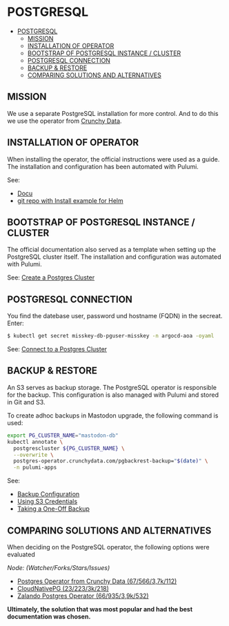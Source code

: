 POSTGRESQL
==========

- [POSTGRESQL](#postgresql)
  - [MISSION](#mission)
  - [INSTALLATION OF OPERATOR](#installation-of-operator)
  - [BOOTSTRAP OF POSTGRESQL INSTANCE / CLUSTER](#bootstrap-of-postgresql-instance--cluster)
  - [POSTGRESQL CONNECTION](#postgresql-connection)
  - [BACKUP \& RESTORE](#backup--restore)
  - [COMPARING SOLUTIONS AND ALTERNATIVES](#comparing-solutions-and-alternatives)


MISSION
-------

We use a separate PostgreSQL installation for more control. And to do this
we use the operator from [Crunchy Data](https://www.crunchydata.com/).

INSTALLATION OF OPERATOR
------------------------

When installing the operator, the official instructions were used as a
guide. The installation and configuration has been automated with Pulumi.

See:
 - [Docu](https://access.crunchydata.com/documentation/postgres-operator/latest/installation/helm)
 - [git repo with Install example for Helm](https://github.com/CrunchyData/postgres-operator-examples/tree/main/helm/install)


BOOTSTRAP OF POSTGRESQL INSTANCE / CLUSTER
------------------------------------------

The official documentation also served as a template when setting up the
PostgreSQL cluster itself. The installation and configuration was
automated with Pulumi.

See: [Create a Postgres Cluster](https://access.crunchydata.com/documentation/postgres-operator/latest/tutorials/basic-setup/create-cluster)


POSTGRESQL CONNECTION
---------------------

You find the datebase user, password und hostname (FQDN) in the
secreat. Enter:

```bash
$ kubectl get secret misskey-db-pguser-misskey -n argocd-aoa -oyaml
```


See: [Connect to a Postgres Cluster](https://access.crunchydata.com/documentation/postgres-operator/latest/tutorials/basic-setup/connect-cluster)


BACKUP & RESTORE
----------------

An S3 serves as backup storage. The PostgreSQL operator is responsible
for the backup. This configuration is also managed with Pulumi and
stored in Git and S3.

To create adhoc backups in Mastodon upgrade, the following command is
used:

```bash
export PG_CLUSTER_NAME="mastodon-db"
kubectl annotate \
  postgrescluster ${PG_CLUSTER_NAME} \
  --overwrite \
  postgres-operator.crunchydata.com/pgbackrest-backup="$(date)" \
  -n pulumi-apps
```

See:
- [Backup Configuration](https://access.crunchydata.com/documentation/postgres-operator/latest/tutorials/backups-disaster-recovery/backups)
- [Using S3 Credentials](https://access.crunchydata.com/documentation/postgres-operator/latest/tutorials/backups-disaster-recovery/backups#using-s3-credentials)
- [Taking a One-Off Backup](https://access.crunchydata.com/documentation/postgres-operator/latest/tutorials/backups-disaster-recovery/backup-management#taking-a-one-off-backup)


COMPARING SOLUTIONS AND ALTERNATIVES
------------------------------------

When deciding on the PostgreSQL operator, the following options were
evaluated

*Node: (Watcher/Forks/Stars/Issues)*

- [Postgres Operator from Crunchy Data (67/566/3,7k/112)](https://github.com/CrunchyData/postgres-operator)
- [CloudNativePG (23/223/3k/218)](https://github.com/cloudnative-pg/cloudnative-pg/tree/main)
- [Zalando Postgres Operator (66/935/3,9k/532)](https://github.com/zalando/postgres-operator)

**Ultimately, the solution that was most popular and had the best documentation was chosen.**